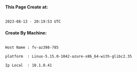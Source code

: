 
   
#### This Page Create at:

```bash

2023-08-13 - 20:19:53 UTC

```

#### Create By Machine:

```bash

Host Name : fv-az398-785

platform  : Linux-5.15.0-1042-azure-x86_64-with-glibc2.35

Ip Local  : 10.1.0.41

```

